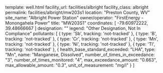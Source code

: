 template: well.html
facility_url: facilities/albright
facility_class: albright
permalink: facilities/albright/mw203s1
location: "Preston County, WV"
site_name: "Albright Power Station"
owner/operator: "FirstEnergy - Monongahela Power"
title: "MW203S1"
coordinates: [
  -79.60972222,
  39.48666667
]
designation: ""
legend: "Other Designation, Not In Compliance"
pollutants: [
  {
  type: 'Sb',
  tracking: 'not-tracked'
  },
  {
  type: 'B',
  tracking: 'not-tracked'
  },
  {
  type: 'Cr',
  tracking: 'not-tracked'
  },
  {
  type: 'Mn',
  tracking: 'not-tracked'
  },
  {
  type: 'Ni',
  tracking: 'not-tracked'
  },
  {
  type: 'Tl',
  tracking: 'not-tracked'
  },
  {
  health_base_standard_exceeded: "LHA",
  type: "Mn",
  name: "Manganese, Dissolved",
  number_of_times_in_exceedance: "3",
  number_of_times_monitored: "4",
  max_exceedance_amount: "0.663",
  max_allowable_amount: "0.3",
  unit_of_measurement: "mg/l"
  }
]




